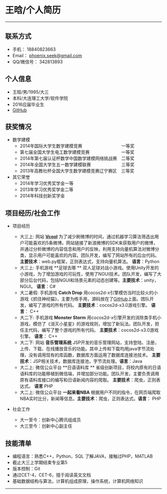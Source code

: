 # 王晗/个人简历

 

---
## 联系方式 ##

 - 手机： 18840823663
 - Email： phoenix.seek@gmail.com
 - QQ/微信号： 342813893

## 个人信息 ##

 - 王晗/男/1995/大三
 - 本科/大连理工大学/软件学院
 - 2016应届毕业生
 - [GitHub][1] 


## 获奖情况 ##

 - 数学建模
     - 2014年国际大学生数学建模竞赛&emsp;&emsp;&emsp;&emsp;&emsp;&emsp;&emsp;&emsp;&emsp;一等奖
     - 第七届全国大学生电工数学建模竞赛&emsp;&emsp;&emsp;&emsp;&emsp;&emsp;&emsp; 一等奖
     - 2014年第七届认证杯数学中国数学建模网络挑战赛&emsp;二等奖
     - 2014年全国大学生五一数学建模联赛&emsp;&emsp;&emsp;&emsp;&emsp;&emsp;&emsp;三等奖
     - 2013年高教社杯全国大学生数学建模竞赛辽宁赛区&emsp;三等奖
 - 其它荣誉
    - 2014年学习优秀奖学金一等
    - 2013年学习优秀奖学金二等
    - 2014年科技创新奖学金

## 项目经历/社会工作 ##
 - 项目经历
    - 大三上: 网站 **[Vcool][3]** 为了减少刷微博的时间，通过机器学习算法筛选出用户可能喜欢的5条微博。网站链接了新浪微博的SDK来获取用户的微博，并通过分析微博的内容信息和用户的反映，利用支持向量机算法对微博分类，显示用户可能喜欢的内容。团队开发，编写了网站所有的后台代码。**主要技术**：web.py框架，正则表达式，支持向量机算法。 **语言**：Python
    - 大三上: 手机游戏 **足球去哪 ** 双人足球对战小游戏。使用Unity开发的小游戏，为了增加游戏的可玩性，使用了NGUI技术。团队开发，编写了大部分后台代码，包括NGUI和场景元素的动态创建等。**主要技术**：unity，NGUI。 **语言**：C#
    - 大二暑假: 手机游戏 **Catch Drop** 用cocos2d-x引擎模仿当时比较火的小游戏《抓住神经猫》，主要为练手用，源码放在了[GitHub][2]上面。团队开发，编写了游戏的所有代码。 **主要技术**：cocos2d-x3.0游戏引擎。 **语言**： C++
    - 大二下: 手机游戏 **Monster Storm** 用cocos2d-x引擎开发的消除类手机小游戏，模仿了《消灭小星星》的游戏规则，增加了新玩法。团队开发，担任主代码，编写了整个游戏的所有代码。 **主要技术**：cocos2d-x3.0游戏引擎。 **语言**： C++
    - 大二下: 网站 **音乐管理系统** JSP开发的音乐管理网站，支持登陆、注册，上传、下载、在线播放音乐的功能。其中上传和下载均用java字节流处理，没有调用现有的库函数，数据库方面运用了数据库连接池技术。 **主要技术**：JSP相关技术，数据库连接池，字节流处理。**语言**：Java
    - 大二上: 微信公众平台 **日语语料库 ** 省级创新项目，将校内原有的日语语料库的功能移植到微信端，并增加部分功能。团队开发，主要负责调用原有语料库接口的编写和日语新闻内容的爬取。 **主要技术**：爬虫，正则表达式。 **语言** PHP
    - 大二上: 微信公众平台 **一起来看NBA** 根据用户不同的指令，在网页端爬取NBA实时比分，新闻等信息。**主要技术**：爬虫，正则表达式。**语言**： PHP

 - 社会工作
     - 大一至今：创新中心腾讯组成员
     - 大三至今：创新中心副主任

## 技能清单 ##

 - 编程语言：熟悉C++，Python，SQL 了解JAVA，接触过PHP，MATLAB
 - 截止大三上学期结束专业第5
 - 版本控制：Git
 - 通过CET-4，CET-6，擅于阅读英文文档
 - 基础数据结构与算法，计算机组成原理，操作系统，计算机网络知识

----------
     

     
 


  [1]: https://github.com/D-W-
  [2]: https://github.com/D-W-/Classes
  [3]: http://vcoool.sinaapp.com/
